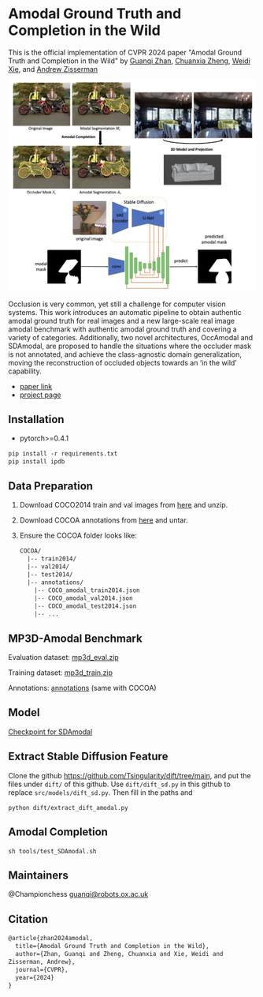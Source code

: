 # Amodal Ground Truth and Completion in the Wild

This is the official implementation of CVPR 2024 paper "Amodal Ground Truth and Completion in the Wild" by <a href="https://championchess.github.io/" target="_blank">Guanqi Zhan</a>, <a href="https://chuanxiaz.com/" target="_blank">Chuanxia Zheng</a>, <a href="https://weidixie.github.io/" target="_blank">Weidi Xie</a>, and <a href="https://scholar.google.com/citations?user=UZ5wscMAAAAJ&hl=en" target="_blank">Andrew Zisserman</a>

![image1](./images/image1.png)

Occlusion is very common, yet still a challenge for computer vision systems. This work introduces an automatic pipeline to obtain authentic amodal ground truth for real images and a new large-scale real image amodal benchmark with authentic amodal ground truth and covering a variety of categories. Additionally, two novel architectures, OccAmodal and SDAmodal, are proposed to handle the situations where the occluder mask is not annotated, and achieve the class-agnostic domain generalization, moving the reconstruction of occluded objects towards an ‘in the wild’ capability.

- [paper link](https://arxiv.org/pdf/2312.17247.pdf)
- [project page](https://www.robots.ox.ac.uk/~vgg/research/amodal/)


## Installation

* pytorch>=0.4.1
```
pip install -r requirements.txt
pip install ipdb
```


## Data Preparation

1. Download COCO2014 train and val images from [here](http://cocodataset.org/#download) and unzip.

2. Download COCOA annotations from [here](https://github.com/Wakeupbuddy/amodalAPI) and untar.

3. Ensure the COCOA folder looks like:

    ```
    COCOA/
      |-- train2014/
      |-- val2014/
      |-- test2014/
      |-- annotations/
        |-- COCO_amodal_train2014.json
        |-- COCO_amodal_val2014.json
        |-- COCO_amodal_test2014.json
        |-- ...
    ```


## MP3D-Amodal Benchmark

Evaluation dataset: [mp3d_eval.zip](https://drive.google.com/file/d/1TiNIos20P-_5nIgD-hnrrZsFHg4-mn10/view?usp=sharing)

Training dataset: [mp3d_train.zip](https://drive.google.com/file/d/1MFhujh2vDRQ3WyzUf-FACUw4U9y4mmbX/view?usp=sharing)

Annotations: [annotations](https://drive.google.com/file/d/1tk2lafwEQ5NYBwqKRi1i8wsia5mSgALv/view?usp=sharing) (same with COCOA)


## Model

[Checkpoint for SDAmodal](https://drive.google.com/file/d/1cqx8AMa8KUv2OHwaZSJkmrWjPUyhI01S/view?usp=sharing)


## Extract Stable Diffusion Feature
Clone the github https://github.com/Tsingularity/dift/tree/main, and put the files under `dift/` of this github. Use `dift/dift_sd.py` in this github to replace `src/models/dift_sd.py`. Then fill in the paths and

```
python dift/extract_dift_amodal.py
```

## Amodal Completion

```
sh tools/test_SDAmodal.sh
```


## Maintainers
@Championchess 
guanqi@robots.ox.ac.uk


## Citation
```
@article{zhan2024amodal,
  title={Amodal Ground Truth and Completion in the Wild},
  author={Zhan, Guanqi and Zheng, Chuanxia and Xie, Weidi and Zisserman, Andrew},
  journal={CVPR},
  year={2024}
}
```
